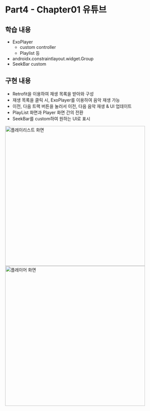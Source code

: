 # Part4 - Chapter01 유튜브

## 학습 내용
- ExoPlayer
  - custom controller
  - Playlist 등
- androidx.constraintlayout.widget.Group
- SeekBar custom

## 구현 내용
- Retrofit을 이용하여 재생 목록을 받아와 구성
- 재생 목록을 클릭 시, ExoPlayer를 이용하여 음악 재생 가능
- 이전, 다음 트랙 버튼을 눌러서 이전, 다음 음악 재생 & UI 업데이트
- PlayList 화면과 Player 화면 간의 전환
- SeekBar를 custom하여 원하는 UI로 표시

<img src="https://user-images.githubusercontent.com/43491968/159124003-7a74b101-f057-4f98-972c-4a9015911b9c.png" height="450" alt="플레이리스트 화면">
<img src="https://user-images.githubusercontent.com/43491968/159124009-9fa57f51-5e5e-4028-bdd8-759cfd6a3275.png" height="450" alt="플레이어 화면">